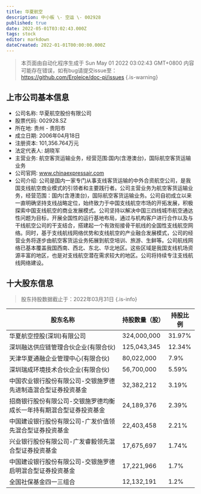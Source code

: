 ```yaml
---
title: 华夏航空
description: 中小板 \- 空运 \- 002928
published: true
date: 2022-05-01T03:02:43.000Z
tags: stock
editor: markdown
dateCreated: 2022-01-01T00:00:00.000Z
---
```


> 本页面由自动化程序生成于 Sun May 01 2022 03:02:43 GMT+0800
> 内容可能存在错误，如有bug请提交issue至：https://github.com/Eroleice/doc-pi/issues
{.is-warning}

## 上市公司基本信息
- 公司名称: 华夏航空股份有限公司
- 股票代码: 002928.SZ
- 所在地: 贵州 - 贵阳市
- 成立日期: 2006年04月18日
- 注册资本: 101,356.764万元
- 法定代表人: 胡晓军
- 主营业务: 航空客货运输业务，经营范围:国内(含港澳台)，国际航空客货运输业务
- 公司官网: www.chinaexpressair.com
- 公司介绍: 公司是国内一家专门从事支线客货运输的中外合资航空公司，是我国支线航空商业模式的引领者和主要践行者。公司主营业务为航空客货运输业务，经营范围：国内(含港澳台)，国际航空客货运输业务。公司自初成立以来一直明确坚持支线战略定位，始终致力于中国支线航空市场的开拓发展，积极探索中国支线航空的商业发展模式。公司坚持以解决中国三四线城市航空通达性问题为目标，开展全国性的运行基地布局，通过与机构客户进行合作以及与干线航空公司的干支结合，搭建起一个有效衔接骨干航线的全国性支线航空网络。同时，基于支线航线网络优势和支线航空的产业融合发展模式，公司的经营业务将逐步由航空客货运业务拓展到航空培训、旅游、生鲜等。公司航线网络已基本覆盖我国西南、西北、东北、华北地区。这些区域是我国支线机场资源丰富的地区，也是对支线航空潜在需求较大的地区。公司将持续专注支线航线网络建设。


## 十大股东信息
> 股东持股数据截止于：2022年03月31日
{.is-info}

| 股东名称 | 持股数量（股） | 持股比例 |
| --- | --- | --- |
| 华夏航空控股(深圳)有限公司 | 324,000,000 | 31.97% |
| 深圳融达供应链管理合伙企业(有限合伙) | 125,043,345 | 12.34% |
| 天津华夏通融企业管理中心(有限合伙) | 80,022,000 | 7.9% |
| 深圳瑞成环境技术合伙企业(有限合伙) | 56,700,000 | 5.59% |
| 中国农业银行股份有限公司-交银施罗德先进制造混合型证券投资基金 | 32,382,212 | 3.19% |
| 招商银行股份有限公司-交银施罗德均衡成长一年持有期混合型证券投资基金 | 24,189,376 | 2.39% |
| 中国建设银行股份有限公司-广发价值领先混合型证券投资基金 | 22,403,458 | 2.21% |
| 兴业银行股份有限公司-广发睿毅领先混合型证券投资基金 | 17,675,697 | 1.74% |
| 中国建设银行股份有限公司-交银施罗德启明混合型证券投资基金 | 17,221,966 | 1.7% |
| 全国社保基金四一三组合 | 12,132,191 | 1.2% |





